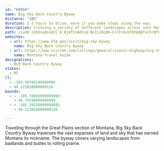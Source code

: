 ```yaml
---
id: "68956"
name: Big Sky Back Country Byway
distance: "105"
duration: 2-3 hours to drive, more if you make stops along the way.
description: Crossing a variety of different landscapes across vast Montana wilderness, Big Sky Back Country Byway follows much of the Regina-Yellowstone Trail, once used as the principal route from Canada to the famed National Park.
path: isudH`z}bSni@ns@|C`D`BjAfCnAdCn@`BLtLJdc@K~CJlFrAzGfEh@d@fvChrBfEdC~@zA\~@bGaCxr@oW`AOnJqDfF_BrC_@nDM`Ux@bEM~AQ~Bk@p\gK|DaBzF_DvDoC~CqC|v@ey@nAeA|CkB|CaAhAS~AQrFErvBDbKLpVjAtlBDlFM|Lw@`KSbnCDxEE~BSjkAqVbE]j_@?vBM|EcAzbA{a@rDmB|CyBhBeBde@ih@fD}CvEyC~DsAjDm@xAMpiH?lESjDi@x@UlHkC~_@kQxDqA|IeBdHKtcABl{@e@pKFxe@Mv|@d@hxALzmAGrd@LfkEQnqDVjLEjeNj@|oBN|F\fDj@fDhAxDvB`PnNx`@r_@vRnQdcAh}@tPnNp]v[|S|Spk@~l@xEtElBvArCxArFnBhCd@tHXfHG|cBF`kAe@~uBmAlbA]d`ACxkGEfVDrDRxA`@vAf@nBbAhBrA|AzArAjBd~BhyDho@t_A~@x@xBjArATrBB`@Th@p@fAtGx@lItAfKfBlHtAfClAnAvIvGzOnKpDtCdSxMlBjArBfAlExAhHzAfBp@tKlFnEdDpClC~CfDpEfG|k@xcAtNtWdr@rlAj_AlaB~eAdjBbg@l}@|BrDjMfUfg@~{@|Xvf@|Vlb@jOzQfBdBpOdQ|b@`g@bKzK`FfGnE~G|BlEpBrEpAlDvRhm@fZ`aAvG|RxA`Fj@tCvA~Ih@rFZhFLrE?dtC~yAKnr@QfWQnAHxA^n@ZnAjAt@jAz@`Cd@dCN`CDj{ANjDRlAh@jBlAfCp@v@fCzAtBJxuFKfE?h@Fj@GhwA?trDY~CGvEc@rEo@jsAu[tJaDlHaD|JyFdLkI|GcG`FmFjGkHh~B{vC`Z__@vHcK`NwPrPmTxjAiyA|FuH~qAeaBlhCubDvDoG|DeI|l@wqAl@yAxV_g@jEaIbEeGvEiGzj@yq@hXyZbAaB~TuVrg@ol@nO{T~bAggBnu@egAvDqErIwHvl@u_@fHoGdEeFluD_sFpA{AdDkChDuArCk@dLqAbDaAxCmBx@y@rB_CvgDg`GbTy^ts@chAlUg]hh@ox@|_@al@fZyd@~BaE`DaHzaAkiC~E{K~AeCtHoJfkAcxArBmCxDgHbDuIvAsFx@yDv@gFpC{VlBcP^_CtPww@j@eCpDiM~Psl@xAaGh@_Dh@iFhAcU^mF|@aGzAqGzAoEfA_ClEgHhNoPz@{AjXo[jKwMtLoNhDqEvBiEt@oBrAiEn@_Cn@gDzGae@xEi]hBcLfByGjA_DvCyFbBiC~NgQvHuJxE_FvA{@hAi@rCg@pSSpC_@bFaB|Ay@z@w@bB{A`HmJbg@cu@fj@wy@`E_FrCyCpI{GfKsFdHkDbHcD`G_CtFk@jF?|BVfMfExARpBP`LLxFAjGc@pj@{IbDQn@JnAd@rApAhTf`@fC~BjBl@pAJ~SD
websites:
  - url: https://www.blm.gov/visit/big-sky-byway
    name: Big Sky Back Country Byway
  - url: https://www.visitmt.com/listings/general/scenic-highway/big-sky-back-country-byway
    name: Montana Travel Guide
designations:
  - BLM Back Country Byway
states:
  - MT
ll:
  - -105.50704199999996
  - 48.121010000000126
bounds:
  - - -105.78845999999993
    - 46.79296099999999
  - - -105.29538699999995
    - 48.121010000000126

---
```


Traveling through the Great Plains section of Montana, Big Sky Back Country Byway traverses the vast expanses of land and sky that has earned Montana its nickname. The byway covers varying landscapes from badlands and buttes to rolling prairie.
